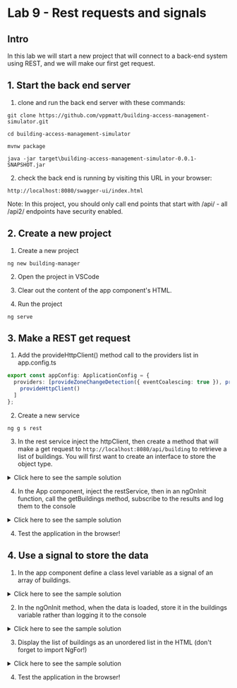 # Lab 9 - Rest requests and signals

## Intro

In this lab we will start a new project that will connect to a back-end system using REST, and we will make our first get request.

## 1. Start the back end server

1. clone and run the back end server with these commands:

```
git clone https://github.com/vppmatt/building-access-management-simulator.git

cd building-access-management-simulator

mvnw package

java -jar target\building-access-management-simulator-0.0.1-SNAPSHOT.jar
```

2. check the back end is running by visiting this URL in your browser:

`
http://localhost:8080/swagger-ui/index.html
`

Note: In this project, you should only call end points that start with /api/ - all /api2/ endpoints have security enabled.

## 2. Create a new project

1. Create a new project 

`
ng new building-manager
`

2. Open the project in VSCode

3. Clear out the content of the app component's HTML.

4. Run the project

`
ng serve
`


## 3. Make a REST get request

1. Add the provideHttpClient() method call to the providers list in app.config.ts

```typescript
export const appConfig: ApplicationConfig = {
  providers: [provideZoneChangeDetection({ eventCoalescing: true }), provideRouter(routes),
    provideHttpClient()
  ]
};
```

2. Create a new service 

`
ng g s rest
`

3. In the rest service inject the httpClient, then create a method that will make a get request to `http://localhost:8080/api/building` to retrieve a list of buildings. You will first want to create an interface to store the object type.

<details>
<summary>
Click here to see the sample solution
</summary>

```typescript
export interface Building {
  id: number;
  name: string;  
}
```

```typescript
export class RestService {

  constructor(private httpClient: HttpClient) { }

  getBuildings() : Observable<Building[]> {
    return this.httpClient.get<Building[]>('http://localhost:8080/api/building');
  }

}
```
</details>

4. In the App component, inject the restService, then in an ngOnInit function, call the getBuildings method, subscribe to the results and log them to the console

<details>
<summary>
Click here to see the sample solution
</summary>

```typescript
  constructor(private restService: RestService) {}

  ngOnInit(): void {
    this.restService.getBuildings().subscribe(buildings => {
      console.log('Buildings fetched on app init:', buildings);
    });
  }
```
</details>

4. Test the application in the browser!

## 4. Use a signal to store the data 

1. In the app component define a class level variable as a signal of an array of buildings.

<details>
<summary>
Click here to see the sample solution
</summary>

```typescript
  buildings = signal<Building[]>([]);
```
</details>

2. In the ngOnInit method, when the data is loaded, store it in the buildings variable rather than logging it to the console

<details>
<summary>
Click here to see the sample solution
</summary>

```typescript
  ngOnInit(): void {
    this.restService.getBuildings().subscribe(data => {
      this.buildings.set(data);
    });
```
</details>

3. Display the list of buildings as an unordered list in the HTML (don't forget to import NgFor!)

<details>
<summary>
Click here to see the sample solution
</summary>

```html
<h1>Buildings</h1>

<ul>
    <li *ngFor="let building of buildings()">
        {{ building.name }} 
    </li>
</ul>
```
</details>

4. Test the application in the browser!


